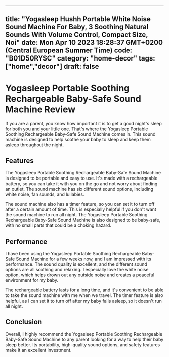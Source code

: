
---
title: "Yogasleep Hushh Portable White Noise Sound Machine For Baby, 3 Soothing Natural Sounds With Volume Control, Compact Size, Noi" 
date: Mon Apr 10 2023 18:28:37 GMT+0200 (Central European Summer Time)
code: "B01D50RYSC"
category: "home-decor"
tags: ["home","decor"] 
draft: false
---
    
# Yogasleep Portable Soothing Rechargeable Baby-Safe Sound Machine Review

If you are a parent, you know how important it is to get a good night's sleep for both you and your little one. That's where the Yogasleep Portable Soothing Rechargeable Baby-Safe Sound Machine comes in. This sound machine is designed to help soothe your baby to sleep and keep them asleep throughout the night.

## Features

The Yogasleep Portable Soothing Rechargeable Baby-Safe Sound Machine is designed to be portable and easy to use. It's made with a rechargeable battery, so you can take it with you on the go and not worry about finding an outlet. The sound machine has six different sound options, including white noise, fan sounds, and lullabies. 

The sound machine also has a timer feature, so you can set it to turn off after a certain amount of time. This is especially helpful if you don't want the sound machine to run all night. The Yogasleep Portable Soothing Rechargeable Baby-Safe Sound Machine is also designed to be baby-safe, with no small parts that could be a choking hazard.

## Performance

I have been using the Yogasleep Portable Soothing Rechargeable Baby-Safe Sound Machine for a few weeks now, and I am impressed with its performance. The sound quality is excellent, and the different sound options are all soothing and relaxing. I especially love the white noise option, which helps drown out any outside noise and creates a peaceful environment for my baby.

The rechargeable battery lasts for a long time, and it's convenient to be able to take the sound machine with me when we travel. The timer feature is also helpful, as I can set it to turn off after my baby falls asleep, so it doesn't run all night.

## Conclusion

Overall, I highly recommend the Yogasleep Portable Soothing Rechargeable Baby-Safe Sound Machine to any parent looking for a way to help their baby sleep better. Its portability, high-quality sound options, and safety features make it an excellent investment.